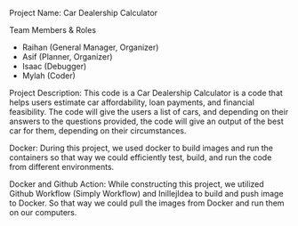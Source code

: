 Project Name: Car Dealership Calculator

 Team Members & Roles

- Raihan (General Manager, Organizer)
- Asif (Planner, Organizer)
- Isaac (Debugger)
- Mylah (Coder)


 Project Description: 
This code is a Car Dealership Calculator is a code that helps users estimate car affordability, loan payments, and financial feasibility. The code will give the users a list of cars, and depending on their answers to the questions provided, the code will give an output of the best car for them, depending on their circumstances. 

Docker: 
During this project, we used docker to build images and run the containers so that way we could efficiently test, build, and run the code from different environments. 

Docker and Github Action: While constructing this project, we utilized Github Workflow (Simply Workflow) and InillejIdea to build and push image to Docker. So that way we could pull the images from Docker and run them on our computers. 
